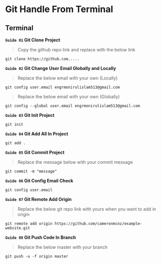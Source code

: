 # Git Handle From Terminal
## Terminal

**` Guide 01 ` Git Clone Project**
>Copy the github repo link and replace with the below link
```
git clone https://github.com.....
```

**` Guide 02 ` Git Change User Email Globally and Locally**
>Replace the below email with your own (Locally)
```
git config user.email engrmonirulislam513@gmail.com
```
>Replace the below email with your own (Globally)
```
git config --global user.email engrmonirulislam513@gmail.com
```

**` Guide 03 ` Git Init Project**
```
git init
```

**` Guide 04 ` Git Add All In Project**
```
git add .
```

**` Guide 05 ` Git Commit Project**
>Replace the message below with your commit message
```
git commit -m "message"
```

**` Guide 06 ` Git Config Email Check**
```
git config user.email
```

**` Guide 07 ` Git Remote Add Origin**
>Replace the below git repo link with yours when you want to add in origin
```
git remote add origin https://github.com/cameronmcnz/example-website.git
```

**` Guide 08 ` Git Push Code In Branch**
>Replace the below master with your branch
```
git push -u -f origin master
```